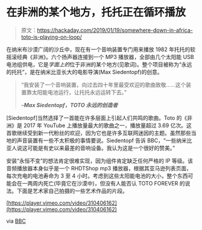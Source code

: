 # 在非洲的某个地方，托托正在循环播放

> 原文：<https://hackaday.com/2019/01/19/somewhere-down-in-africa-toto-is-playing-on-loop/>

在纳米布沙漠广阔的沙丘中，现在有一个音响装置专门用来播放 1982 年托托的软摇滚经典《非洲》。六个扬声器连接到一个 MP3 播放器，全部由几个太阳能 USB 电池组供电，它是*字面上的*位于非洲的某个地方(见歌词)。整个项目被称为“永远的托托”，是在纳米比亚长大的电影导演(Max Siedentopf)的创意。

> “我安装了一个音响装置，向过去四十年里最受欢迎的歌曲致敬……这个装置靠太阳能电池运行，让托托永远运转下去。”
> 
> *–**Max Siedentopf，TOTO 永远的创造者***

[Siedentopf]当然选择了一首能在许多层面上引起人们共鸣的歌曲。Toto 的《非洲》是 2017 年 YouTube 上播放量最大的歌曲之一，播放量超过 3.69 亿次。这首歌继续受到新一代粉丝的欢迎，因为它也是许多互联网迷因的主题。虽然那些当地的声音装置有一些不太积极的事情要说。Siedentopf 告诉 BBC，“一些纳米比亚人说这可能是有史以来最差的音响设备。我认为这是一个很好的赞美。”

安装“永恒不变”的想法肯定很难实现，因为组件肯定缺乏任何严格的 IP 等级。该音频播放器本身似乎是一个 RHDTShop mp3 播放器，根据其亚马逊列表页面，每次充电的电池寿命为 3 至 4 小时。考虑到这些太阳能电池的大小，整个东西可能会在一两周内死亡(毕竟它在沙漠中)，但没有人能否认 TOTO FOREVER 的说法。下面是艺术家自己拍摄的一些艺术作品的片段。

[https://player.vimeo.com/video/310406162](https://player.vimeo.com/video/310406162)

via [BBC](https://www.bbc.co.uk/news/world-africa-46861137)